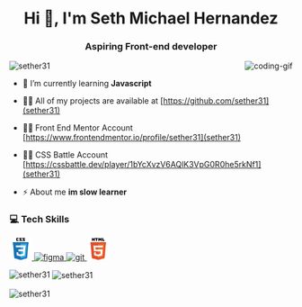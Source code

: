<h1 align="center">Hi 👋, I'm Seth Michael Hernandez</h1>
<h3 align="center">Aspiring Front-end developer</h3>

<img align="right" alt="coding-gif" src="https://images.squarespace-cdn.com/content/v1/5769fc401b631bab1addb2ab/1541580611624-TE64QGKRJG8SWAIUS7NS/coding-freak.gif">

<p align="left"> <img src="https://komarev.com/ghpvc/?username=sether31&label=Profile%20views&color=0e75b6&style=flat" alt="sether31" /> </p>

- 🌱 I’m currently learning **Javascript**

- 👨‍💻 All of my projects are available at [https://github.com/sether31](sether31)

- 👨‍💻 Front End Mentor Account [https://www.frontendmentor.io/profile/sether31](sether31)

- 👨‍💻 CSS Battle Account [https://cssbattle.dev/player/1bYcXvzV6AQlK3VpG0R0he5rkNf1](sether31)

- ⚡ About me **im slow learner**

<h3 align="left">💻 Tech Skills</h3>
<p align="left"> <a href="https://www.w3schools.com/css/" target="_blank" rel="noreferrer"> <img src="https://raw.githubusercontent.com/devicons/devicon/master/icons/css3/css3-original-wordmark.svg" alt="css3" width="40" height="40"/> </a> <a href="https://www.figma.com/" target="_blank" rel="noreferrer"> <img src="https://www.vectorlogo.zone/logos/figma/figma-icon.svg" alt="figma" width="40" height="40"/> </a> <a href="https://git-scm.com/" target="_blank" rel="noreferrer"> <img src="https://www.vectorlogo.zone/logos/git-scm/git-scm-icon.svg" alt="git" width="40" height="40"/> </a> <a href="https://www.w3.org/html/" target="_blank" rel="noreferrer"> <img src="https://raw.githubusercontent.com/devicons/devicon/master/icons/html5/html5-original-wordmark.svg" alt="html5" width="40" height="40"/> </a> </p>

<p><img align="left" src="https://github-readme-stats.vercel.app/api/top-langs?username=sether31&show_icons=true&locale=en&layout=compact" alt="sether31" /></p>

<p>&nbsp;<img align="center" src="https://github-readme-stats.vercel.app/api?username=sether31&show_icons=true&locale=en" alt="sether31" /></p>

<p><img align="center" src="https://github-readme-streak-stats.herokuapp.com/?user=sether31&" alt="sether31" /></p>
